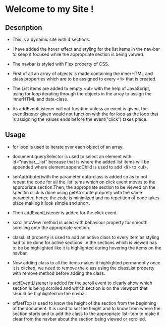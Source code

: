 # Welcome to my Site !

## Description

- This is a dynamic site with 4 sections.

- I have added the hover effect and styling for the list items in the nav-bar to keep it focused while the appropriate section is being viewed.

- The navbar is styled with Flex property of CSS.

- First of all an array of objects is made containing the innerHTML and class properties which are to be assigned to every \<li\> that is created.

- The List items are added to empty \<ul\> with the help of JavaScript, using for loop iterating through the objects in the array to assign the innerHTML and data-class.

- As addEventListener will not function unless an event is given, the eventlistener given would not function with the for loop as the loop that is assigning the values ends before the event("click") takes place.

## Usage

- for loop is used to iterate over each object of an array.

- document.querySelector is used to select an element with id="navbar\_\_list" because that is where the added list items will be appended where element.appendChild is used to add \<li\> to \<ul\>.

- setAattribute()with the parameter data-class is added so as to not repeat the code for all the list items which on click event moves to the appropriate section.Then, the appropriate section to be viewed on the specific click is done using getAtrribute proprety with the same parameter, hence the code is minimized and no repetition of code takes place making it look simple and short.

- Then addEventListener is added for the click event.

- scrollIntoView method is used with behaviour property for smooth scrolling onto the appropriate section.

- classList property is used to add an active class to every item as styling had to be done for active sections i.e the sections which is viewed has to be be highlighted like it is highlighted during hovering the items on the navbar.

- Now adding class to all the items makes it highlighted permanently once it is clicked, we need to remove the class using the classList property with remove method before adding the class.

- addEventListener is added for the scroll event to clearly show which section is being scrolled and which section is on the viewport that should be highlighted on the navbar.

- offsetTop is used to know the height of the section from the beginning of the document. It is used to set the height and to know from where the section starts and to add the class to the appropriate list-item to make it clear from the navbar about the section being viewed or scrolled.
